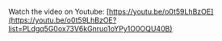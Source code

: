 Watch the video on Youtube: [https://youtu.be/o0t59LhBzOE](https://youtu.be/o0t59LhBzOE?list=PLdgq5G0ox73V6kGnruo1oYPy1O0OQU40B)
